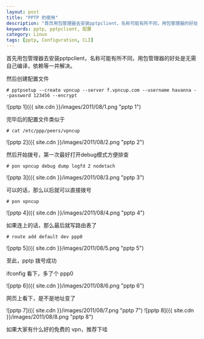 ```yaml
---
layout: post
title: "PPTP 的使用"
description: "首页用包管理器去安装pptpclient，名称可能有所不同，用包管理器的好处是无需自己编译，依赖等一并解决"
keywords: pptp, pptpclient, 配置
category: Linux
tags: [pptp, Configuration, CLI]
---
```


首先用包管理器去安装pptpclient，名称可能有所不同，用包管理器的好处是无需自己编译，依赖等一并解决。

然后创建配置文件

    # pptpsetup --create vpncup --server f.vpncup.com --username havanna --password 123456 --encrypt

![pptp 1]({{ site.cdn }}/images/2011/08/1.png "pptp 1")

<!-- more -->
完毕后的配置文件类似于

    # cat /etc/ppp/peers/vpncup

![pptp 2]({{ site.cdn }}/images/2011/08/2.png "pptp 2")

然后开始拨号，第一次最好打开debug模式方便排查

    # pon vpncup debug dump logfd 2 nodetach

![pptp 3]({{ site.cdn }}/images/2011/08/3.png "pptp 3")

可以的话，那么以后就可以直接拨号

    # pon vpncup

![pptp 4]({{ site.cdn }}/images/2011/08/4.png "pptp 4")

如果连上的话，那么最后就写路由表了

    # route add default dev ppp0

![pptp 5]({{ site.cdn }}/images/2011/08/5.png "pptp 5")

至此，pptp 拨号成功

ifconfig 看下，多了个 ppp0

![pptp 6]({{ site.cdn }}/images/2011/08/6.png "pptp 6")

网页上看下，是不是地址变了

![pptp 7]({{ site.cdn }}/images/2011/08/7.png "pptp 7")
![pptp 8]({{ site.cdn }}/images/2011/08/8.png "pptp 8")

如果大家有什么好的免费的 vpn，推荐下哇
